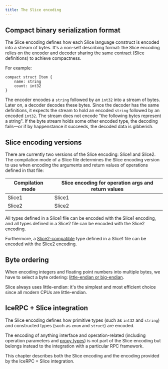 ```yaml
---
title: The Slice encoding
---
```


## Compact binary serialization format

The Slice encoding defines how each Slice language construct is encoded into a stream of bytes. It's a non-self
describing format: the Slice encoding relies on the encoder and decoder sharing the same contract (Slice definitions) to
achieve compactness.

For example:

```slice
compact struct Item {
    name: string
    count: int32
}
```

The encoder encodes a `string` followed by an `int32` into a stream of bytes. Later on, a decoder decodes these bytes.
Since the decoder has the same definitions, it expects the stream to hold an encoded `string` followed by an
encoded `int32`. The stream does not encode "the following bytes represent a string". If the byte stream holds some
other encoded type, the decoding fails—or if by happenstance it succeeds, the decoded data is gibberish.

## Slice encoding versions

There are currently two versions of the Slice encoding: Slice1 and Slice2. The compilation mode of a Slice file
determines the Slice encoding version to use when encoding the arguments and return values of operations defined in that
file:

| Compilation mode | Slice encoding for operation args and return values |
|------------------|-----------------------------------------------------|
| Slice1           | Slice1                                              |
| Slice2           | Slice2                                              |

All types defined in a Slice1 file can be encoded with the Slice1 encoding, and all types defined in a Slice2 file can
be encoded with the Slice2 encoding.

Furthermore, a [Slice2-compatible] type defined in a Slice1 file can be encoded with the Slice2 encoding.

## Byte ordering

When encoding integers and floating point numbers into multiple bytes, we have to select a byte ordering:
[little-endian or big-endian][little-endian-or-big-endian].

Slice always uses little-endian: it's the simplest and most efficient choice since all modern CPUs are little-endian.

## IceRPC + Slice integration

The Slice encoding defines how primitive types (such as `int32` and `string`) and constructed types (such as `enum` and
`struct`) are encoded.

The encoding of anything interface and operation-related (including operation parameters and [proxy types][proxy-types]) is not part
of the Slice encoding but belongs instead to the integration with a particular RPC framework.

This chapter describes both the Slice encoding and the encoding provided by the IceRPC + Slice integration.

[Slice2-compatible]: /slice/language-guide/compilation-mode#using-slice1-and-slice2-together
[proxy-types]: language-guide/proxy-types

[little-endian-or-big-endian]: https://en.wikipedia.org/wiki/Endianness
